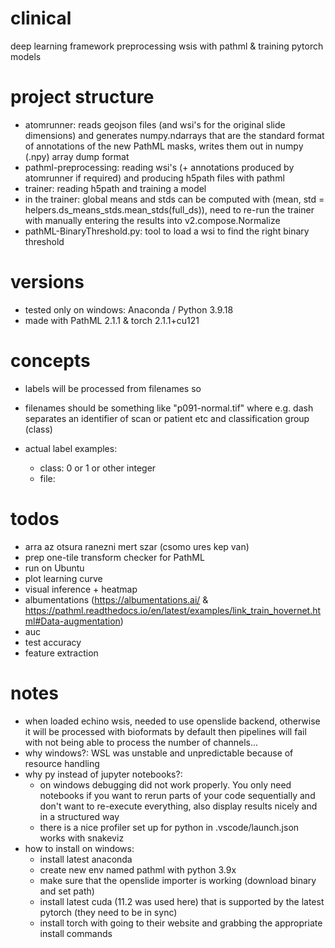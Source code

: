 # clinical

deep learning framework preprocessing wsis with pathml &amp; training pytorch models

# project structure

- atomrunner: reads geojson files (and wsi's for the original slide dimensions) and generates numpy.ndarrays that are the standard format of annotations of the new PathML masks, writes them out in numpy (.npy) array dump format
- pathml-preprocessing: reading wsi's (+ annotations produced by atomrunner if required) and producing h5path files with pathml
- trainer: reading h5path and training a model
- in the trainer: global means and stds can be computed with (mean, std = helpers.ds_means_stds.mean_stds(full_ds)), need to re-run the trainer with manually entering the results into v2.compose.Normalize
- pathML-BinaryThreshold.py: tool to load a wsi to find the right binary threshold

# versions

- tested only on windows: Anaconda / Python 3.9.18
- made with PathML 2.1.1 & torch 2.1.1+cu121

# concepts

- labels will be processed from filenames so
- filenames should be something like "p091-normal.tif" where e.g. dash separates an identifier of scan or patient etc and classification group (class)

- actual label examples:
    - class: 0 or 1 or other integer
    - file: <p091>

# todos

- arra az otsura ranezni mert szar (csomo ures kep van)
- prep one-tile transform checker for PathML
- run on Ubuntu
- plot learning curve
- visual inference + heatmap
- albumentations (https://albumentations.ai/ & https://pathml.readthedocs.io/en/latest/examples/link_train_hovernet.html#Data-augmentation)
- auc
- test accuracy
- feature extraction

# notes

- when loaded echino wsis, needed to use openslide backend, otherwise it will be processed with bioformats by default then pipelines will fail with not being able to process the number of channels...
- why windows?: WSL was unstable and unpredictable because of resource handling
- why py instead of jupyter notebooks?: 
    - on windows debugging did not work properly. You only need notebooks if you want to rerun parts of your code sequentially and don't want to re-execute everything, also display results nicely and in a structured way
    - there is a nice profiler set up for python in .vscode/launch.json works with snakeviz
- how to install on windows: 
    - install latest anaconda
    - create new env named pathml with python 3.9x
    - make sure that the openslide importer is working (download binary and set path)
    - install latest cuda (11.2 was used here) that is supported by the latest pytorch (they need to be in sync)
    - install torch with going to their website and grabbing the appropriate install commands

